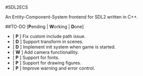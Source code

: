 #SDL2ECS

An Entity-Component-System frontend for SDL2 written in C++.

##TO-DO
[**P**ending | **W**orking | **D**one]

- [ **P** ] Fix custom include path issue.
- [ **D** ] Support transform in scenes.
- [ **D** ] Implement init system when game is started.
- [ **W** ] Add camera functionallity.
- [ **P** ] Support for fonts.
- [ **P** ] Support for drawing figures.
- [ **P** ] Improve warning and error control.


